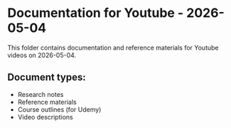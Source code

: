 # Documentation for Youtube - 2026-05-04

This folder contains documentation and reference materials for Youtube videos on 2026-05-04.

## Document types:
- Research notes
- Reference materials
- Course outlines (for Udemy)
- Video descriptions
